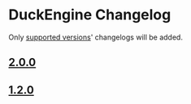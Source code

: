 # DuckEngine Changelog

Only [supported versions](SECURITY.md#Supported\Versions)' changelogs will be added.

## [2.0.0](CHANGELOG.2.0.0.md)

## [1.2.0](CHANGELOG.1.2.0.md)
